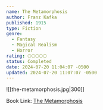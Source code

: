 ```yaml
---
name: The Metamorphosis
author: Franz Kafka
published: 1915
type: Fiction
genre:
  - Fantasy
  - Magical Realism
  - Horror
rating: 🌕🌕🌕🌕🌕
status: Completed
date: 2024-07-20 11:04:07 -0500
updated: 2024-07-20 11:07:07 -0500
---
```


![[the-metamorphosis.jpg|300]]

Book Link: [The Metamorphosis](https://www.goodreads.com/book/show/485894.The_Metamorphosis)
